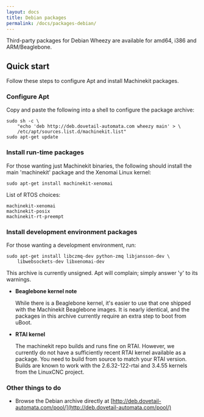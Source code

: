 ```yaml
---
layout: docs
title: Debian packages
permalink: /docs/packages-debian/
---
```


Third-party packages for Debian Wheezy are available for amd64, i386
and ARM/Beaglebone.

## Quick start

Follow these steps to configure Apt and install Machinekit packages.

### Configure Apt

Copy and paste the following into a shell to configure the package archive:

    sudo sh -c \
        "echo 'deb http://deb.dovetail-automata.com wheezy main' > \
        /etc/apt/sources.list.d/machinekit.list"
    sudo apt-get update

### Install run-time packages

For those wanting just Machinekit binaries, the following should
install the main 'machinekit' package and the Xenomai Linux
kernel:

    sudo apt-get install machinekit-xenomai

List of RTOS choices:

    machinekit-xenomai
    machinekit-posix
    machinekit-rt-preempt

### Install development environment packages

For those wanting a development environment, run:

    sudo apt-get install libczmq-dev python-zmq libjansson-dev \
        libwebsockets-dev libxenomai-dev

This archive is currently unsigned. Apt will complain; simply answer
'y' to its warnings.

- **Beaglebone kernel note**

  While there is a Beaglebone kernel, it's easier to use that one
  shipped with the Machinekit Beaglebone images. It is nearly
  identical, and the packages in this archive currently require an
  extra step to boot from uBoot.

- **RTAI kernel**

  The machinekit repo builds and runs fine on RTAI. However, we currently
  do not have a sufficiently recent RTAI kernel available as a package. You need
  to build from source to match your RTAI version. Builds are known
  to work with the 2.6.32-122-rtai and 3.4.55 kernels from the LinuxCNC project. 


### Other things to do

- Browse the Debian archive directly at
  [http://deb.dovetail-automata.com/pool/](http://deb.dovetail-automata.com/pool/)

